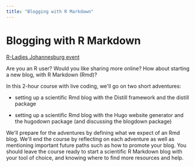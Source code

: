 ```yaml
---
title: "Blogging with R Markdown"
---
```


# Blogging with R Markdown

[R-Ladies Johannesburg event](https://www.meetup.com/de-DE/rladies-johannesburg/events/274549377/)

Are you an R user? Would you like sharing more
online? How about starting a new blog, with R Markdown (Rmd)? 

In this
2-hour course with live coding, we'll go on two short adventures:

- setting up a scientific Rmd blog with the Distill framework and the
distill package

- setting up a scientific Rmd blog with the Hugo website generator and
the hugodown package (and discussing the blogdown package)

We'll prepare for the adventures by defining what we expect of an Rmd blog.
We'll end the course by reflecting on each adventure as well as
mentioning important future paths such as how to promote your blog.
You should leave the course ready to start a scientific R Markdown blog
with your tool of choice, and knowing where to find more resources and help.